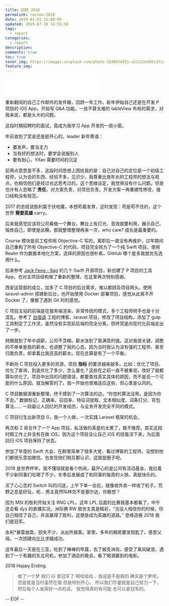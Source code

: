 ```yaml
---
title: 回顾 2018
permalink: review-2018
date: 2019-01-03 21:00:00
updated: 2019-07-18 14:55:50
tags:
  - report
categories:
  - report
description:
comments: true
toc: true
cover_img: https://images.unsplash.com/photo-1548474931-a21c23cb85c3?ixlib=rb-1.2.1&ixid=eyJhcHBfaWQiOjEyMDd9&auto=format&fit=crop&w=640&q=80
feature_img:
---
```


<iframe frameborder="no" border="0" marginwidth="0" marginheight="0" width=298 height=52 src="//music.163.com/outchain/player?type=2&id=476618833&auto=0&height=32"></iframe>

重新翻阅的自己工作邮件的发件箱，回顾一年工作。新年伊始自己还是在开发 P 项目的 iOS App，开始写 Q&A 功能。一些不算太难的 tableView 布局的需求，对我来说，都是头大的问题。

这段时期招聘时的面试，竟成为我学习 App 开发的一扇小窗。

年前收到了奖金还是挺开心的。leader 新年寄语：

- 要发声，要当主力
- 当有好的想法时，要学会说服别人
- 要有耐心，Yifan 需要时间的沉淀

前两点意思差不多，这段时间思想上困扰我的是：自己对自己的定位是一个初级工程师，认为会的东西、经验不多，见识少，我尊重比我年长的工程师的想法与观点，也相信他们是经过长远思考过的。这个思维设定，我觉得没有什么问题。但是也许有人忽略了 **责任**，对方案负责，对项目负责。开发方案一再重建性修改，接口结构没有规范。

2017 的总结说胜利属于伏地魔，本想苟着发育，这时发现：苟是苟不住的，这个世界 **需要英雄** carry。

后来我感觉应该将公司看做一个舞台，舞台上有灯光、音效就要利用，展示自己、锻炼自己，即使是出糗，那就整理整理再来一次，who care? 成长是最重要的。

Course 模块是前工程师用 Objective-C 写的，离职后一直没有再维护，过年期间自己重构了所有 Objective-C 的代码，项目完全转为了一个纯 Swift 项目。使用 Realm 作为数据本地化方案，选择的原因也很朴素，GitHub 哪个星多我就优先选用什么。

后来参考 [Jack Feng - 6ag](https://github.com/6ag) 的几个 Swift 开源项目，新创建了 P 项目的工具 App，也对主项目结构做了重新的整理，在这里再次特别感谢。

西安运营部的成立，加多了 C 项目的后台需求，难以都顾及项目两头。使用 laravel-admin 搭建新后台，也开始使用 Docker 部署项目，感觉从此离不开 Docker 了，像极了遇到 Git 时的感觉。

C 项目主站的前端是在服务端渲染，非常传统的模式，多个工程师转手也是十分混乱。参考了 [白俊遥](https://baijunyao.com/) 工程的博客、laravel 项目，修改了项目结构，添加了 gulp 工具制定了工作流，虽然没有实现前后端的完全分离，但终究是向现代化前端走出了一步。

转眼就到了年中调薪，公司不含糊，薪水涨到了我满意的值。这对我很关键，调整的不单单是我的薪水，也调整了我的心态。因为当时我认为没有强的工程师、甚至归我负责，却拿着比我还高的薪水。现在总算是有了一个平衡。

不断向 C 项目投入更多的资源，项目 **指标** 的要求越来越多。比如：优化了项目、优化了查询，到底优化了多少，怎么量化？这些在之前一直不被重视，改好了就都算叫优化了。项目中出现的问题错误，都要查找真实具体的原因，而不是说一个可能的什么原因，就当解答的了。我一开始也很难适应这些，但心里是认同的。

C 项目数据源重新整理，终于摸到了一次算法的边。“你觉的算法没用，是因为你不会。” 数据标记、正确率、召回率、特征词提取、文本相似度、词条打分、背包算法…… 一段最让人回忆的开发经历，与业务开发完全不同的模式。

C 项目衍生出新项目 G，我一个人做，一次实践 Laravel 框架的机会。

再次和 Z 哥合作了一个 App 项目，私活做的真是的太累了，极不推荐。其实这段时期工作上并没有在做 iOS，因为这个项目没让自己 iOS 的技能凉下来，为后面回归 iOS 项目保持了状态。

参加了年度的 Swift 大会，在群里简单了很多大佬、看过博客的工程师，没想到他们都很乐意加微信。也发现他们相互都认识，这就是圈子吧。

2018 是世界杯年，我不懂球就是看个热闹，最开心的是公司有活动基金，我拉着不少新同事们吃喝了不少。冬季后发展成了和同事的每周的火锅，真挺快乐的。

买了心心念的 Switch 叫的闪送，上午下单一会后，就像收外卖一样收了机子。荒野之息是好玩，呃… 男主竟然叫林克不是塞尔达，你敢想？

因为 MSI 的胜利开始关注 RNG LPL。这年 LPL 后面的比赛我基本都看了，中午还会看 dys 的直播实况。洲际赛 RW 救世主真是精彩，“当没人相信你的时候，你自己相信了自己，并且赢得了胜利，这便是成为英雄的道路。” 登峰造極 2018 我们是冠军。

永利\*暴雷崩盘，损失不少，派出所报案。家里，多年的期房要发钥匙了，感恩父母。一次团建向比比求婚成功。

这年最后一天是在三亚，吃到了棒棒的早晨，去了蜈支洲岛，感受了乘风破浪，遇到了一个有趣的东北司机，参加了酒店的晚会，看了喝酒赢到的电影。

2018 Happy Ending.

> 做了一个梦 我们 iG 拿冠军了 啊哈哈哈…
> 我说是不是假的 确实是个梦吧，
> 但是就是当时虽然在做 但是特别开心。
> 所以我们尽量就是自己努力一下，
> 然后每个人发挥好一点的话，
> 我觉得真的有可能 也可以拿冠军的。

-- EOF --
